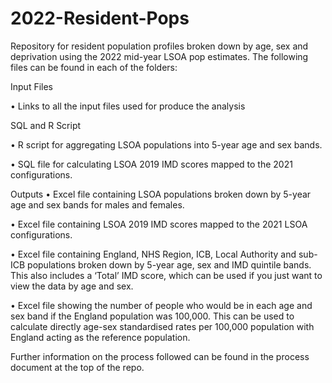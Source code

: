 # 2022-Resident-Pops
Repository for resident population profiles broken down by age, sex and deprivation using the 2022 mid-year LSOA pop estimates. The following files can be found in each of the folders:

Input Files

•	Links to all the input files used for produce the analysis

SQL and R Script

•	R script for aggregating LSOA populations into 5-year age and sex bands.

•	SQL file for calculating LSOA 2019 IMD scores mapped to the 2021 configurations.

Outputs
•	Excel file containing LSOA populations broken down by 5-year age and sex bands for males and females.

•	Excel file containing LSOA 2019 IMD scores mapped to the 2021 LSOA configurations.

•	Excel file containing England, NHS Region, ICB, Local Authority and sub-ICB populations broken down by 5-year age, sex and IMD quintile bands. This also includes a ‘Total’ IMD score, which can be used if you just want to view the data by age and sex.

•	Excel file showing the number of people who would be in each age and sex band if the England population was 100,000. This can be used to calculate directly age-sex standardised rates per 100,000 population with England acting as the reference population.

Further information on the process followed can be found in the process document at the top of the repo.

